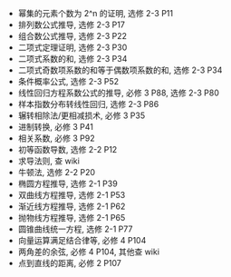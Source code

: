 * 幂集的元素个数为 2^n 的证明, 选修 2-3 P11
* 排列数公式推导, 选修 2-3 P17
* 组合数公式推导, 选修 2-3 P22
* 二项式定理证明, 选修 2-3 P30
* 二项式系数的和, 选修 2-3 P34
* 二项式奇数项系数的和等于偶数项系数的和, 选修 2-3 P34
* 条件概率公式, 选修 2-3 P52
* 线性回归方程系数公式的推导, 必修 3 P88, 选修 2-3 P80
* 样本指数分布转线性回归, 选修 2-3 P86
* 辗转相除法/更相减损术, 必修 3 P35
* 进制转换, 必修 3 P41
* 相关系数, 必修 3 P92
* 初等函数导数, 选修 2-2 P12
* 求导法则, 查 wiki
* 牛顿法, 选修 2-2 P20
* 椭圆方程推导, 选修 2-1 P39
* 双曲线方程推导, 选修 2-1 P53
* 渐近线方程推导, 选修 2-1 P62
* 抛物线方程推导, 选修 2-1 P65
* 圆锥曲线统一方程, 选修 2-1 P77
* 向量运算满足结合律等, 必修 4 P104
* 两角差的余弦, 必修 4 P104, 其他查 wiki
* 点到直线的距离, 必修 2 P107